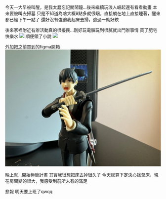 今天一大早被叫醒，是我太蠢忘記關鬧鐘...後來繼續玩浪人崛起還有看看動畫
本來要被叫去掃墓
只是不知道為啥大概9點多就很睏，直接躺在地上直接睡著，醒來都已經下午一點了
還好沒有強迫我起床去掃，逃過一劫好欸

後來家裡附近有辦活動真的很擾民...剛好玩電腦玩到很膩就出門辦事情
買了肥宅快樂水
![](https://telegra.ph/file/4deb93b0e667db3747196.jpg)
順便領了小說
![](https://telegra.ph/file/149fe216ddfba4576863f.jpg)

外加把之前買到的figma開箱
![](https://raw.githubusercontent.com/photohost/pcblog/master/pchost/IMG_7474.jpg)

晚上就...開始極簡計畫
其實我很想把床丟掉很久了
今天總算下定決心捨棄床，現在房間變的很大，我感受到前所未有的滿足

悲報
明天要上班了qwqq
